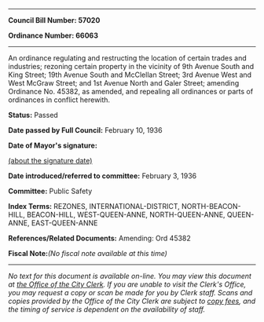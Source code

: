 

********

**Council Bill Number: 57020**
   
**Ordinance Number: 66063**
********

 An ordinance regulating and restructing the location of certain trades and industries; rezoning certain property in the vicinity of 9th Avenue South and King Street; 19th Avenue South and McClellan Street; 3rd Avenue West and West McGraw Street; and 1st Avenue North and Galer Street; amending Ordinance No. 45382, as amended, and repealing all ordinances or parts of ordinances in conflict herewith.

**Status:** Passed
   
**Date passed by Full Council:** February 10, 1936
   
**Date of Mayor's signature:**
   
[(about the signature date)](/~public/approvaldate.htm)
   
   
   
**Date introduced/referred to committee:** February 3, 1936
   
**Committee:** Public Safety
   
   
**Index Terms:** REZONES, INTERNATIONAL-DISTRICT, NORTH-BEACON-HILL, BEACON-HILL, WEST-QUEEN-ANNE, NORTH-QUEEN-ANNE, QUEEN-ANNE, EAST-QUEEN-ANNE

**References/Related Documents:** Amending: Ord 45382

**Fiscal Note:**_(No fiscal note available at this time)_
********

_No text for this document is available on-line. You may view this document at [the Office of the City Clerk](http://www.seattle.gov/leg/clerk/contactUs.htm). If you are unable to visit the Clerk's Office, you may request a copy or scan be made for you by Clerk staff. Scans and copies provided by the Office of the City Clerk are subject to [copy fees](http://clerk.seattle.gov/~public/clerkfees.htm), and the timing of service is dependent on the availability of staff._

